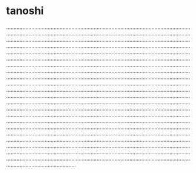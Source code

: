 # tanoshi

.......................................................................................................................................................................................................................................................................................................................................................................................................................................................................................................................................................................................................................................................................................................................................................................................................................................................................................................................................................................................................................................................................................................................................................................................................................................................................................................................................................................................................................................................................................................................................................................................................................................................................................................................................................................................................................................................................................................................................................................................................................................................................................................................................................................................................................................................................................................................................................................................................................................................................................................................................................................................................................................................................................................................................................................................................................................................................................
